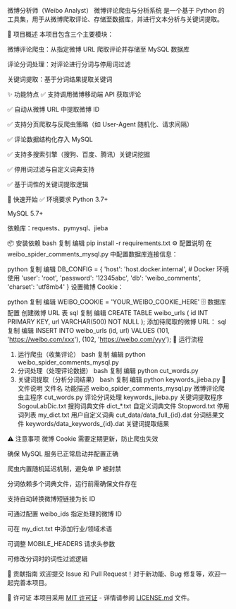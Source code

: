微博分析师（Weibo Analyst）
微博评论爬虫与分析系统 是一个基于 Python 的工具集，用于从微博爬取评论、存储至数据库，并进行文本分析与关键词提取。

🧩 项目概述
本项目包含三个主要模块：

微博评论爬虫：从指定微博 URL 爬取评论并存储至 MySQL 数据库

评论分词处理：对评论进行分词与停用词过滤

关键词提取：基于分词结果提取关键词

✨ 功能特点
✅ 支持调用微博移动端 API 获取评论

✅ 自动从微博 URL 中提取微博 ID

✅ 支持分页爬取与反爬虫策略（如 User-Agent 随机化、请求间隔）

✅ 评论数据结构化存入 MySQL

✅ 支持多搜索引擎（搜狗、百度、腾讯）关键词挖掘

✅ 停用词过滤与自定义词典支持

✅ 基于词性的关键词提取逻辑

🚀 快速开始
✅ 环境要求
Python 3.7+

MySQL 5.7+

依赖库：requests、pymysql、jieba

📦 安装依赖
bash
复制
编辑
pip install -r requirements.txt
⚙️ 配置说明
在 weibo_spider_comments_mysql.py 中配置数据库连接信息：

python
复制
编辑
DB_CONFIG = {
    'host': 'host.docker.internal',  # Docker 环境使用
    'user': 'root',
    'password': '12345abc',
    'db': 'weibo_comments',
    'charset': 'utf8mb4'
}
设置微博 Cookie：

python
复制
编辑
WEIBO_COOKIE = 'YOUR_WEIBO_COOKIE_HERE'
🗄️ 数据库配置
创建微博 URL 表
sql
复制
编辑
CREATE TABLE weibo_urls (
    id INT PRIMARY KEY,
    url VARCHAR(500) NOT NULL
);
添加待爬取的微博 URL：
sql
复制
编辑
INSERT INTO weibo_urls (id, url) VALUES
(101, 'https://weibo.com/xxx'),
(102, 'https://weibo.com/yyy');
🔁 运行流程
1. 运行爬虫（收集评论）
bash
复制
编辑
python weibo_spider_comments_mysql.py
2. 分词处理（处理评论数据）
bash
复制
编辑
python cut_words.py
3. 关键词提取（分析分词结果）
bash
复制
编辑
python keywords_jieba.py
📂 文件说明
文件名	功能描述
weibo_spider_comments_mysql.py	微博评论爬虫主程序
cut_words.py	评论分词处理
keywords_jieba.py	关键词提取程序
SogouLabDic.txt	搜狗词典文件
dict_*.txt	自定义词典文件
Stopword.txt	停用词列表
my_dict.txt	用户自定义词典
cut_data/data_full_{id}.dat	分词结果文件
keywords/data_keywords_{id}.dat	关键词提取结果

⚠️ 注意事项
微博 Cookie 需要定期更新，防止爬虫失效

确保 MySQL 服务已正常启动并配置正确

爬虫内置随机延迟机制，避免单 IP 被封禁

分词依赖多个词典文件，运行前需确保文件存在

支持自动转换微博短链接为长 ID

可通过配置 weibo_ids 指定处理的微博 ID

可在 my_dict.txt 中添加行业/领域术语

可调整 MOBILE_HEADERS 请求头参数

可修改分词时的词性过滤逻辑

🙌 贡献指南
欢迎提交 Issue 和 Pull Request！对于新功能、Bug 修复等，欢迎一起完善本项目。

📄 许可证
本项目采用 [MIT 许可证](https://github.com/wangjiespark316/Weibo-Analyst/blob/main/LICENSE.md) - 详情请参阅 [LICENSE.md](https://github.com/wangjiespark316/Weibo-Analyst/blob/main/LICENSE.md) 文件。

